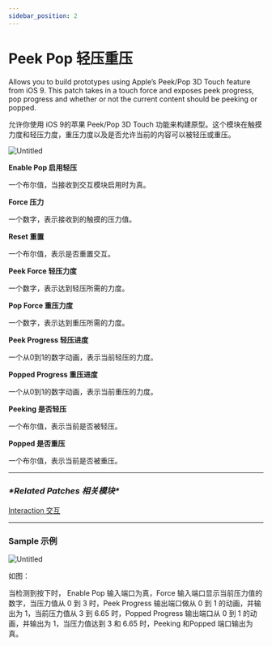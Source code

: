 ```yaml
---
sidebar_position: 2
---
```


# Peek Pop 轻压重压

Allows you to build prototypes using Apple’s Peek/Pop 3D Touch feature from iOS 9. This patch takes in a touch force and exposes peek progress, pop progress and whether or not the current content should be peeking or popped.

允许你使用 iOS 9的苹果 Peek/Pop 3D Touch 功能来构建原型。这个模块在触摸力度和轻压力度，重压力度以及是否允许当前的内容可以被轻压或重压。

![Untitled](https://s3.us-west-2.amazonaws.com/secure.notion-static.com/19a9918f-9d5e-4a6b-9bb0-0285f9804e8c/Untitled.png?X-Amz-Algorithm=AWS4-HMAC-SHA256&X-Amz-Content-Sha256=UNSIGNED-PAYLOAD&X-Amz-Credential=AKIAT73L2G45EIPT3X45%2F20220602%2Fus-west-2%2Fs3%2Faws4_request&X-Amz-Date=20220602T171340Z&X-Amz-Expires=86400&X-Amz-Signature=aa894315e380553cba4b8bc8ecce388c6d02f088741147d762eb0617fe57746d&X-Amz-SignedHeaders=host&response-content-disposition=filename%20%3D%22Untitled.png%22&x-id=GetObject)

**Enable Pop 启用轻压**

一个布尔值，当接收到交互模块启用时为真。

**Force 压力**

一个数字，表示接收到的触摸的压力值。

**Reset 重置**

一个布尔值，表示是否重置交互。

**Peek Force 轻压力度**

一个数字，表示达到轻压所需的力度。

**Pop Force 重压力度**

一个数字，表示达到重压所需的力度。

**Peek Progress 轻压进度**

一个从0到1的数字动画，表示当前轻压的力度。

**Popped Progress 重压进度**

一个从0到1的数字动画，表示当前重压的力度。

**Peeking 是否轻压**

一个布尔值，表示当前是否被轻压。

**Popped 是否重压**

一个布尔值，表示当前是否被重压。

------

### ***\*Related Patches 相关模块\****

[Interaction 交互](https://www.notion.so/Interaction-8cd3ac66434546eda4b4bcf8173958fc)

------

### **Sample  示例**

![Untitled](https://s3.us-west-2.amazonaws.com/secure.notion-static.com/5b9c5b4a-7f9e-4621-bb9d-26b9e9f75051/Untitled.png?X-Amz-Algorithm=AWS4-HMAC-SHA256&X-Amz-Content-Sha256=UNSIGNED-PAYLOAD&X-Amz-Credential=AKIAT73L2G45EIPT3X45%2F20220602%2Fus-west-2%2Fs3%2Faws4_request&X-Amz-Date=20220602T171347Z&X-Amz-Expires=86400&X-Amz-Signature=12a7a19385e55c935745c4298bd6f23ae2e8bef2c5839d594d66121acfc3b2be&X-Amz-SignedHeaders=host&response-content-disposition=filename%20%3D%22Untitled.png%22&x-id=GetObject)

如图：

当检测到按下时， Enable Pop 输入端口为真，Force 输入端口显示当前压力值的数字，当压力值从 0 到 3 时，Peek Progress 输出端口做从 0 到 1 的动画，并输出为 1，当前压力值从 3 到 6.65 时，Popped Progress 输出端口从 0 到 1 的动画，并输出为 1，当压力值达到 3 和 6.65 时，Peeking 和Popped 端口输出为真。
